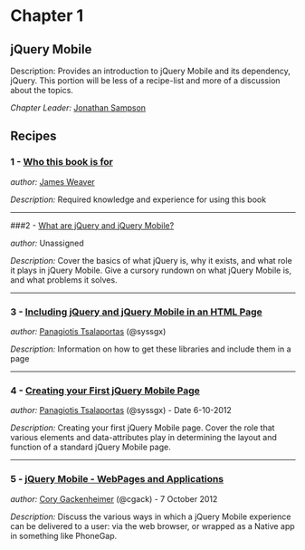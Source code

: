 # Chapter 1

## jQuery Mobile

Description: Provides an introduction to jQuery Mobile and its dependency, jQuery. This portion will be less of a recipe-list and more of a discussion about the topics.

*Chapter Leader:* <a href="mailto:jsampson@appendto.com">Jonathan Sampson</a>

## Recipes

### 1 - <a href="/jquerymobilecookbook/book/blob/master/1-jquery-mobile-basics/recipe-1.adoc">Who this book is for</a>

*author:* <a href="mailto:james@jwadeweaver.com">James Weaver</a>

*Description:* Required knowledge and experience for using this book

---

###2 - <a href="/jquerymobilecookbook/book/blob/master/1-jquery-mobile-basics/recipe-2.adoc">What are jQuery and jQuery Mobile?</a>

*author:* Unassigned

*Description:* Cover the basics of what jQuery is, why it exists, and what role it plays in jQuery Mobile. Give a cursory rundown on what jQuery Mobile is, and what problems it solves.

---

### 3 - <a href="/jquerymobilecookbook/book/blob/master/1-jquery-mobile-basics/recipe-3.adoc">Including jQuery and jQuery Mobile in an HTML Page</a>

*author:* <a href="mailto:sys.sgx@gmail.com">Panagiotis Tsalaportas</a> (@syssgx)

*Description:* Information on how to get these libraries and include them in a page

---

### 4 - <a href="/jquerymobilecookbook/book/blob/master/1-jquery-mobile-basics/recipe-4.adoc">Creating your First jQuery Mobile Page</a>

*author:* <a href="mailto:sys.sgx@gmail.com">Panagiotis Tsalaportas</a> (@syssgx) - Date 6-10-2012

*Description:* Creating your first jQuery Mobile page. Cover the role that various elements and data-attributes play in determining the layout and function of a standard jQuery Mobile page.

---

### 5 - <a href="/jquerymobilecookbook/book/blob/master/1-jquery-mobile-basics/recipe-5.adoc">jQuery Mobile - WebPages and Applications</a>

*author:* <a href="mailto:cory.gack@gmail.com">Cory Gackenheimer</a> (@cgack) - 7 October 2012

*Description:* Discuss the various ways in which a jQuery Mobile experience can be delivered to a user: via the web browser, or wrapped as a Native app in something like PhoneGap.
